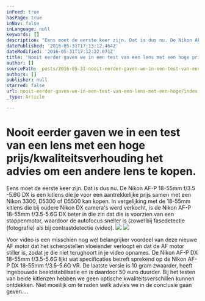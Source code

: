 ```yaml
---
inFeed: true
hasPage: true
inNav: false
inLanguage: null
keywords: []
description: "Eens moet de eerste keer zijn. Dat is dus nu. De Nikon AF-P 18-55mm f/3.5 -5.6G DX is een kitlens die je voor een aantrekkelijke prijs samen met een Nikon 3300, D5300 of D5500 kan kopen. In vergelijking met de 18-55mm kitlens die bij oudere Nikon DX camera's werd verkocht, is de Nikon AF-P 18-55mm f/3.5-5.6G DX beter in die zin dat die is voorzien van een stappenmotor, waardoor de autofocus sneller is (zowel bij fasedetectie (fotografie) als bij contrastdetectie (video)."
datePublished: '2016-05-31T17:13:12.464Z'
dateModified: '2016-05-31T17:12:22.071Z'
title: 'Nooit eerder gaven we in een test van een lens met een hoge prijs/kwaliteitsverhouding het advies om een andere lens te kopen. '
author: []
sourcePath: _posts/2016-05-31-nooit-eerder-gaven-we-in-een-test-van-een-lens-met-een-hoge.md
authors: []
publisher: null
starred: false
url: nooit-eerder-gaven-we-in-een-test-van-een-lens-met-een-hoge/index.html
_type: Article

---
```

# Nooit eerder gaven we in een test van een lens met een hoge prijs/kwaliteitsverhouding het advies om een andere lens te kopen. 

Eens moet de eerste keer zijn. Dat is dus nu. De Nikon AF-P 18-55mm f/3.5 -5.6G DX is een kitlens die je voor een aantrekkelijke prijs samen met een Nikon 3300, D5300 of D5500 kan kopen. In vergelijking met de 18-55mm kitlens die bij oudere Nikon DX camera's werd verkocht, is de Nikon AF-P 18-55mm f/3.5-5.6G DX beter in die zin dat die is voorzien van een stappenmotor, waardoor de autofocus sneller is (zowel bij fasedetectie (fotografie) als bij contrastdetectie (video).
![](https://the-grid-user-content.s3-us-west-2.amazonaws.com/345361c2-e7df-4ff6-9461-bf11cbe85173.jpg)
![](https://the-grid-user-content.s3-us-west-2.amazonaws.com/28239bdc-4cae-48c5-95a4-d96d660444c6.jpg)

Voor video is een misschien nog wel belangrijker voordeel van deze nieuwe AF motor dat het scherpstellen vloeiender verloopt en dat de AF motor stiller is, zodat je die niet terughoort in je video opnames. De Nikon AF-P DX 18-55mm f/3.5-5.6G lijkt wat specificaties betreft sprekend op de Nikon AF-P DX 18-55mm f/3.5-5.6G VR. De laatste versie is 10 gram zwaarder, heeft ingebouwde beeldstabilisatie en is daardoor 50 euro duurder. Bij het testen van beide kitlenzen hebben we geen optische kwaliteitsverschillen kunnen ontdekken. Niet moeilijk om te raden welk advies we in de conclusie gaan geven....